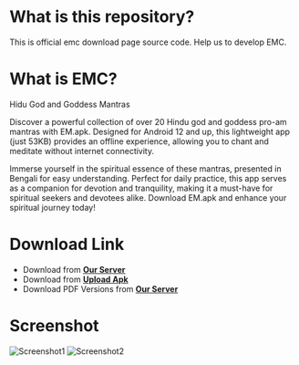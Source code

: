 # What is this  repository?
This is official emc download page source code.
Help us to develop EMC.
# What is EMC?
Hidu God and Goddess Mantras

Discover a powerful collection of over 20 Hindu god and goddess pro-am mantras with EM.apk. Designed for Android 12 and up, this lightweight app (just 53KB) provides an offline experience, allowing you to chant and meditate without internet connectivity.

Immerse yourself in the spiritual essence of these mantras, presented in Bengali for easy understanding. Perfect for daily practice, this app serves as a companion for devotion and tranquility, making it a must-have for spiritual seekers and devotees alike. Download EM.apk and enhance your spiritual journey today!


# Download Link
* Download from **[Our Server](emc.apk)**
* Download from **[Upload Apk](https://www.upload-apk.com/hQsBBel9nPb2q7p)**
* Download PDF Versions from **[Our Server](/emc.pdf)**
# Screenshot
![Screenshot1](1.jpg)
![Screenshot2](2.jpg)
